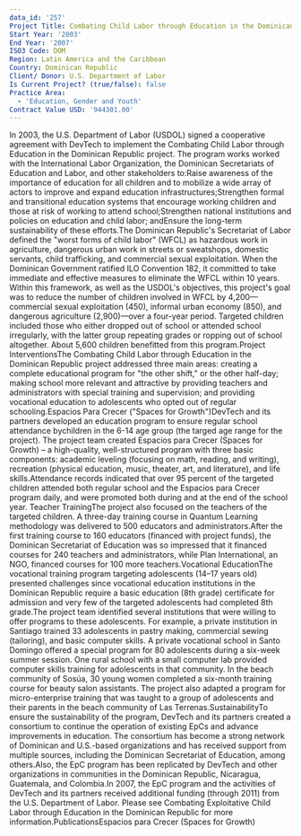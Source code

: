 ```yaml
---
data_id: '257'
Project Title: Combating Child Labor through Education in the Dominican Republic
Start Year: '2003'
End Year: '2007'
ISO3 Code: DOM
Region: Latin America and the Caribbean
Country: Dominican Republic
Client/ Donor: U.S. Department of Labor
Is Current Project? (true/false): false
Practice Area:
  - 'Education, Gender and Youth'
Contract Value USD: '944301.00'
---
```

In 2003, the U.S. Department of Labor (USDOL) signed a cooperative agreement with DevTech to implement the Combating Child Labor through Education in the Dominican Republic project. The program works worked with the International Labor Organization, the Dominican Secretariats of Education and Labor, and other stakeholders to:Raise awareness of the importance of education for all children and to mobilize a wide array of actors to improve and expand education infrastructures;Strengthen formal and transitional education systems that encourage working children and those at risk of working to attend school;Strengthen national institutions and policies on education and child labor; andEnsure the long-term sustainability of these efforts.The Dominican Republic's Secretariat of Labor defined the \"worst forms of child labor\" (WFCL) as hazardous work in agriculture, dangerous urban work in streets or sweatshops, domestic servants, child trafficking, and commercial sexual exploitation. When the Dominican Government ratified ILO Convention 182, it committed to take immediate and effective measures to eliminate the WFCL within 10 years. Within this framework, as well as the USDOL's objectives, this project's goal was to reduce the number of children involved in WFCL by 4,200—commercial sexual exploitation (450), informal urban economy (850), and dangerous agriculture (2,900)—over a four-year period. Targeted children included those who either dropped out of school or attended school irregularly, with the latter group repeating grades or ropping out of school altogether. About 5,600 children benefitted from this program.Project InterventionsThe Combating Child Labor through Education in the Dominican Republic project addressed three main areas: creating a complete educational program for \"the other shift,\" or the other half-day; making school more relevant and attractive by providing teachers and administrators with special training and supervision; and providing vocational education to adolescents who opted out of regular schooling.Espacios Para Crecer (\"Spaces for Growth\")DevTech and its partners developed an education program to ensure regular school attendance bychildren in the 6-14 age group (the targed age range for the project). The project team created Espacios para Crecer (Spaces for Growth) – a high-quality, well-structured program with three basic components: academic leveling (focusing on math, reading, and writing), recreation (physical education, music, theater, art, and literature), and life skills.Attendance records indicated that over 95 percent of the targeted children attended both regular school and the Espacios para Crecer program daily, and were promoted both during and at the end of the school year. Teacher TrainingThe project also focused on the teachers of the targeted children. A three-day training course in Quantum Learning methodology was delivered to 500 educators and administrators.After the first training course to 160 educators (financed with project funds), the Dominican Secretariat of Education was so impressed that it financed courses for 240 teachers and administrators, while Plan International, an NGO, financed courses for 100 more teachers.Vocational EducationThe vocational training program targeting adolescents (14–17 years old) presented challenges since vocational education institutions in the Dominican Republic require a basic education (8th grade) certificate for admission and very few of the targeted adolescents had completed 8th grade.The project team identified several institutions that were willing to offer programs to these adolescents. For example, a private institution in Santiago trained 33 adolescents in pastry making, commercial sewing (tailoring), and basic computer skills. A private vocational school in Santo Domingo offered a special program for 80 adolescents during a six-week summer session. One rural school with a small computer lab provided computer skills training for adolescents in that community. In the beach community of Sosúa, 30 young women completed a six-month training course for beauty salon assistants. The project also adapted a program for micro-enterprise training that was taught to a group of adolescents and their parents in the beach community of Las Terrenas.SustainabilityTo ensure the sustainability of the program, DevTech and its partners created a consortium to continue the operation of existing EpCs and advance improvements in education. The consortium has become a strong network of Dominican and U.S.-based organizations and has received support from multiple sources, including the Dominican Secretariat of Education, among others.Also, the EpC program has been replicated by DevTech and other organizations in communities in the Dominican Republic, Nicaragua, Guatemala, and Colombia.In 2007, the EpC program and the activities of DevTech and its partners received additional funding (through 2011) from the U.S. Department of Labor. Please see Combating Exploitative Child Labor through Education in the Dominican Republic for more information.PublicationsEspacios para Crecer (Spaces for Growth)